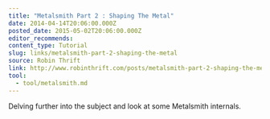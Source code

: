 ```yaml
---
title: "Metalsmith Part 2 : Shaping The Metal"
date: 2014-04-14T20:06:00.000Z
posted_date: 2015-05-02T20:06:00.000Z
editor_recommends:
content_type: Tutorial
slug: links/metalsmith-part-2-shaping-the-metal
source: Robin Thrift
link: http://www.robinthrift.com/posts/metalsmith-part-2-shaping-the-metal/
tool:
  - tool/metalsmith.md
---
```

Delving further into the subject and look at some Metalsmith internals.



